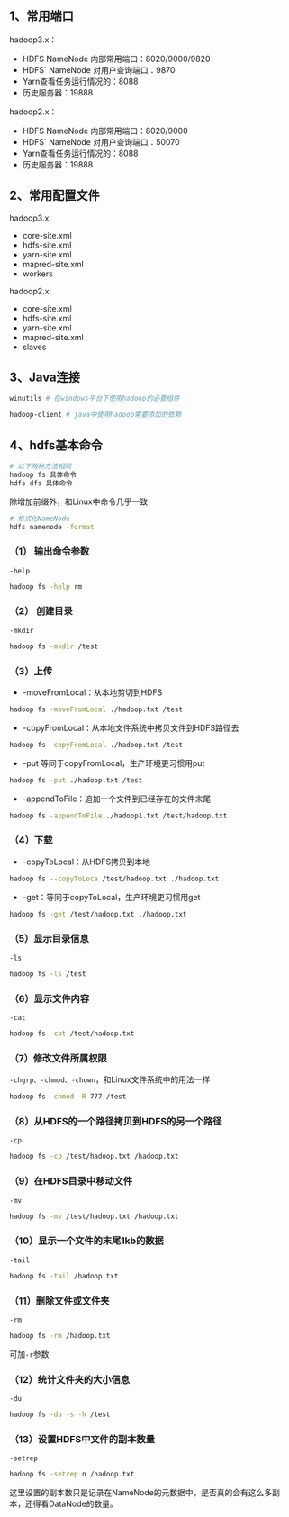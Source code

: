 ## 1、常用端口

hadoop3.x：

* HDFS NameNode 内部常用端口：8020/9000/9820
* HDFS` NameNode 对用户查询端口：9870
* Yarn查看任务运行情况的：8088
* 历史服务器：19888

hadoop2.x：

* HDFS NameNode 内部常用端口：8020/9000
* HDFS` NameNode 对用户查询端口：50070
* Yarn查看任务运行情况的：8088
* 历史服务器：19888



## 2、常用配置文件

hadoop3.x:

* core-site.xml
* hdfs-site.xml
* yarn-site.xml
* mapred-site.xml
* workers

hadoop2.x:

* core-site.xml
* hdfs-site.xml
* yarn-site.xml
* mapred-site.xml
* slaves



## 3、Java连接

```bash
winutils # 在windows平台下使用hadoop的必要组件

hadoop-client # java中使用hadoop需要添加的依赖
```



## 4、hdfs基本命令

```bash
# 以下两种方法相同
hadoop fs 具体命令  
hdfs dfs 具体命令
```

除增加前缀外，和Linux中命令几乎一致

```bash
# 格式化NameNode
hdfs namenode -format
```

### （1） 输出命令参数

`-help` 

```bash
hadoop fs -help rm
```

### （2） 创建目录

`-mkdir` 

```bash
hadoop fs -mkdir /test
```
### （3）上传

* -moveFromLocal：从本地剪切到HDFS
```bash
hadoop fs -moveFromLocal ./hadoop.txt /test
```
* -copyFromLocal：从本地文件系统中拷贝文件到HDFS路径去
```bash
hadoop fs -copyFromLocal ./hadoop.txt /test
```
* -put 等同于copyFromLocal，生产环境更习惯用put
```bash
hadoop fs -put ./hadoop.txt /test
```
* -appendToFile：追加一个文件到已经存在的文件末尾
```bash
hadoop fs -appendToFile ./hadoop1.txt /test/hadoop.txt
```



### （4）下载
* -copyToLocal：从HDFS拷贝到本地
```bash
hadoop fs --copyToLoca /test/hadoop.txt ./hadoop.txt
```
* -get：等同于copyToLocal，生产环境更习惯用get
```bash
hadoop fs -get /test/hadoop.txt ./hadoop.txt
```

### （5）显示目录信息

`-ls`

```bash
hadoop fs -ls /test
```



### （6）显示文件内容

`-cat`

```bash
hadoop fs -cat /test/hadoop.txt
```



### （7）修改文件所属权限

`-chgrp、-chmod、-chown`，和Linux文件系统中的用法一样

```bash
hadoop fs -chmod -R 777 /test
```



### （8）从HDFS的一个路径拷贝到HDFS的另一个路径

`-cp`

```bash
hadoop fs -cp /test/hadoop.txt /hadoop.txt
```



### （9）在HDFS目录中移动文件

`-mv`

```bash
hadoop fs -mv /test/hadoop.txt /hadoop.txt
```



### （10）显示一个文件的末尾1kb的数据

`-tail`

```bash
hadoop fs -tail /hadoop.txt
```



### （11）删除文件或文件夹

`-rm`

```bash
hadoop fs -rm /hadoop.txt
```

可加`-r`参数



### （12）统计文件夹的大小信息

`-du`

```bash
hadoop fs -du -s -h /test
```



### （13）设置HDFS中文件的副本数量

`-setrep`

```bash
hadoop fs -setrep n /hadoop.txt
```

这里设置的副本数只是记录在NameNode的元数据中，是否真的会有这么多副本，还得看DataNode的数量。
